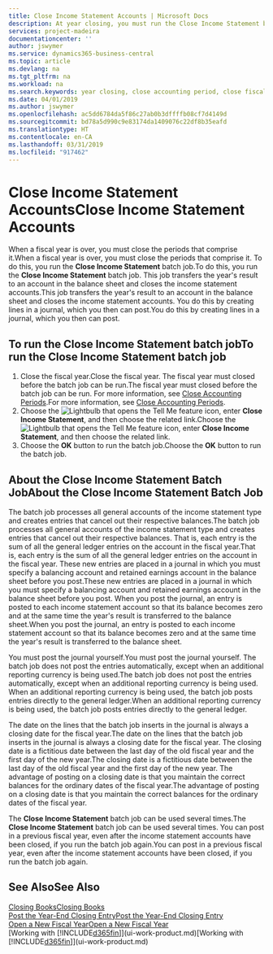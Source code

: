 ```yaml
---
title: Close Income Statement Accounts | Microsoft Docs
description: At year closing, you must run the Close Income Statement batch job to close the accounting periods that make up the fiscal year.
services: project-madeira
documentationcenter: ''
author: jswymer
ms.service: dynamics365-business-central
ms.topic: article
ms.devlang: na
ms.tgt_pltfrm: na
ms.workload: na
ms.search.keywords: year closing, close accounting period, close fiscal year, bank account detailed trial balance
ms.date: 04/01/2019
ms.author: jswymer
ms.openlocfilehash: ac5dd6784da5f86c27ab0b3dffffb08cf7d4149d
ms.sourcegitcommit: bd78a5d990c9e83174da1409076c22df8b35eafd
ms.translationtype: HT
ms.contentlocale: en-CA
ms.lasthandoff: 03/31/2019
ms.locfileid: "917462"
---
```

# <a name="close-income-statement-accounts"></a><span data-ttu-id="d22ea-103">Close Income Statement Accounts</span><span class="sxs-lookup"><span data-stu-id="d22ea-103">Close Income Statement Accounts</span></span>
<span data-ttu-id="d22ea-104">When a fiscal year is over, you must close the periods that comprise it.</span><span class="sxs-lookup"><span data-stu-id="d22ea-104">When a fiscal year is over, you must close the periods that comprise it.</span></span> <span data-ttu-id="d22ea-105">To do this, you run the **Close Income Statement** batch job.</span><span class="sxs-lookup"><span data-stu-id="d22ea-105">To do this, you run the **Close Income Statement** batch job.</span></span> <span data-ttu-id="d22ea-106">This job transfers the year's result to an account in the balance sheet and closes the income statement accounts.</span><span class="sxs-lookup"><span data-stu-id="d22ea-106">This job transfers the year's result to an account in the balance sheet and closes the income statement accounts.</span></span> <span data-ttu-id="d22ea-107">You do this by creating lines in a journal, which you then can post.</span><span class="sxs-lookup"><span data-stu-id="d22ea-107">You do this by creating lines in a journal, which you then can post.</span></span>

## <a name="to-run-the-close-income-statement-batch-job"></a><span data-ttu-id="d22ea-108">To run the Close Income Statement batch job</span><span class="sxs-lookup"><span data-stu-id="d22ea-108">To run the Close Income Statement batch job</span></span>
1. <span data-ttu-id="d22ea-109">Close the fiscal year.</span><span class="sxs-lookup"><span data-stu-id="d22ea-109">Close the fiscal year.</span></span> <span data-ttu-id="d22ea-110">The fiscal year must closed before the batch job can be run.</span><span class="sxs-lookup"><span data-stu-id="d22ea-110">The fiscal year must closed before the batch job can be run.</span></span> <span data-ttu-id="d22ea-111">For more information, see [Close Accounting Periods](year-close-account-periods.md).</span><span class="sxs-lookup"><span data-stu-id="d22ea-111">For more information, see [Close Accounting Periods](year-close-account-periods.md).</span></span>
2. <span data-ttu-id="d22ea-112">Choose the ![Lightbulb that opens the Tell Me feature](media/ui-search/search_small.png "Tell me what you want to do") icon, enter **Close Income Statement**, and then choose the related link.</span><span class="sxs-lookup"><span data-stu-id="d22ea-112">Choose the ![Lightbulb that opens the Tell Me feature](media/ui-search/search_small.png "Tell me what you want to do") icon, enter **Close Income Statement**, and then choose the related link.</span></span>
3. <span data-ttu-id="d22ea-113">Choose the **OK** button to run the batch job.</span><span class="sxs-lookup"><span data-stu-id="d22ea-113">Choose the **OK** button to run the batch job.</span></span>

## <a name="about-the-close-income-statement-batch-job"></a><span data-ttu-id="d22ea-114">About the Close Income Statement Batch Job</span><span class="sxs-lookup"><span data-stu-id="d22ea-114">About the Close Income Statement Batch Job</span></span>
<span data-ttu-id="d22ea-115">The batch job processes all general accounts of the income statement type and creates entries that cancel out their respective balances.</span><span class="sxs-lookup"><span data-stu-id="d22ea-115">The batch job processes all general accounts of the income statement type and creates entries that cancel out their respective balances.</span></span> <span data-ttu-id="d22ea-116">That is, each entry is the sum of all the general ledger entries on the account in the fiscal year.</span><span class="sxs-lookup"><span data-stu-id="d22ea-116">That is, each entry is the sum of all the general ledger entries on the account in the fiscal year.</span></span> <span data-ttu-id="d22ea-117">These new entries are placed in a journal in which you must specify a balancing account and retained earnings account in the balance sheet before you post.</span><span class="sxs-lookup"><span data-stu-id="d22ea-117">These new entries are placed in a journal in which you must specify a balancing account and retained earnings account in the balance sheet before you post.</span></span> <span data-ttu-id="d22ea-118">When you post the journal, an entry is posted to each income statement account so that its balance becomes zero and at the same time the year's result is transferred to the balance sheet.</span><span class="sxs-lookup"><span data-stu-id="d22ea-118">When you post the journal, an entry is posted to each income statement account so that its balance becomes zero and at the same time the year's result is transferred to the balance sheet.</span></span>

<span data-ttu-id="d22ea-119">You must post the journal yourself.</span><span class="sxs-lookup"><span data-stu-id="d22ea-119">You must post the journal yourself.</span></span> <span data-ttu-id="d22ea-120">The batch job does not post the entries automatically, except when an additional reporting currency is being used.</span><span class="sxs-lookup"><span data-stu-id="d22ea-120">The batch job does not post the entries automatically, except when an additional reporting currency is being used.</span></span> <span data-ttu-id="d22ea-121">When an additional reporting currency is being used, the batch job posts entries directly to the general ledger.</span><span class="sxs-lookup"><span data-stu-id="d22ea-121">When an additional reporting currency is being used, the batch job posts entries directly to the general ledger.</span></span>

<span data-ttu-id="d22ea-122">The date on the lines that the batch job inserts in the journal is always a closing date for the fiscal year.</span><span class="sxs-lookup"><span data-stu-id="d22ea-122">The date on the lines that the batch job inserts in the journal is always a closing date for the fiscal year.</span></span> <span data-ttu-id="d22ea-123">The closing date is a fictitious date between the last day of the old fiscal year and the first day of the new year.</span><span class="sxs-lookup"><span data-stu-id="d22ea-123">The closing date is a fictitious date between the last day of the old fiscal year and the first day of the new year.</span></span> <span data-ttu-id="d22ea-124">The advantage of posting on a closing date is that you maintain the correct balances for the ordinary dates of the fiscal year.</span><span class="sxs-lookup"><span data-stu-id="d22ea-124">The advantage of posting on a closing date is that you maintain the correct balances for the ordinary dates of the fiscal year.</span></span>

<span data-ttu-id="d22ea-125">The **Close Income Statement** batch job can be used several times.</span><span class="sxs-lookup"><span data-stu-id="d22ea-125">The **Close Income Statement** batch job can be used several times.</span></span> <span data-ttu-id="d22ea-126">You can post in a previous fiscal year, even after the income statement accounts have been closed, if you run the batch job again.</span><span class="sxs-lookup"><span data-stu-id="d22ea-126">You can post in a previous fiscal year, even after the income statement accounts have been closed, if you run the batch job again.</span></span>

## <a name="see-also"></a><span data-ttu-id="d22ea-127">See Also</span><span class="sxs-lookup"><span data-stu-id="d22ea-127">See Also</span></span>
[<span data-ttu-id="d22ea-128">Closing Books</span><span class="sxs-lookup"><span data-stu-id="d22ea-128">Closing Books</span></span>](year-close-books.md)  
[<span data-ttu-id="d22ea-129">Post the Year-End Closing Entry</span><span class="sxs-lookup"><span data-stu-id="d22ea-129">Post the Year-End Closing Entry</span></span>](year-how-post-year-end-close-entry.md)  
[<span data-ttu-id="d22ea-130">Open a New Fiscal Year</span><span class="sxs-lookup"><span data-stu-id="d22ea-130">Open a New Fiscal Year</span></span>](finance-how-open-new-fiscal-year.md)  
<span data-ttu-id="d22ea-131">[Working with [!INCLUDE[d365fin](includes/d365fin_md.md)]](ui-work-product.md)</span><span class="sxs-lookup"><span data-stu-id="d22ea-131">[Working with [!INCLUDE[d365fin](includes/d365fin_md.md)]](ui-work-product.md)</span></span>
